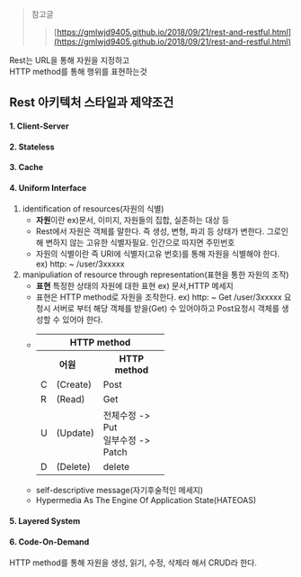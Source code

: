 >  참고글
>  >[https://gmlwjd9405.github.io/2018/09/21/rest-and-restful.html](https://gmlwjd9405.github.io/2018/09/21/rest-and-restful.html)  

Rest는 URL을 통해 자원을 지정하고  
HTTP method를 통해 행위를 표현하는것

## Rest 아키텍처 스타일과  제약조건
#### 1. Client-Server
#### 2. Stateless
#### 3. Cache

#### 4. Uniform Interface  
1. identification of resources(자원의 식별)  
    * **자원**이란 ex)문서, 이미지, 자원들의 집합, 실존하는 대상 등 
    * Rest에서 자원은 객체를 말한다. 즉 생성, 변형, 파괴 등 상태가 변한다. 그로인해 변하지 않는 고유한 식별자필요. 인간으로 따지면 주민번호
    * 자원의 식별이란 즉 URI에 식별자(고유 번호)를 통해 자원을 식별해야 한다. ex) http: ~ /user/3xxxxx 
2. manipuliation of resource through representation(표현을 통한 자원의 조작)
    * **표현** 특정한 상태의 자원에 대한 표현 ex) 문서,HTTP 메세지
    * 표현은 HTTP method로 자원을 조작한다. ex) http: ~ Get /user/3xxxxx 요청시 서버로 부터 해당 객체를 받을(Get) 수 있어야하고 Post요청시 객체를 생성할 수 있어야 한다.
    * <table style = "width: 50%;">
        <tr>
            <th colspan="3">HTTP method</th>
        </tr>
        <tr>
            <th colspan="2">어원</th>
            <th>HTTP method</th>
        </tr>
        <tr>
            <td>C</td>
            <td>(Create)</td>
            <td>Post</td>
        </tr>
        <tr>
            <td>R</td>
            <td>(Read)</td>
            <td>Get</td>
        </tr>
        <tr>
            <td>U</td>
            <td>(Update)</td>
            <td>
                전체수정 -> Put<br>
                일부수정 -> Patch
            </td>
        </tr>
        <tr>
            <td>D</td>
            <td>(Delete)</td>
            <td>delete</td>
        </tr>
    </table>
3. self-descriptive message(자기후술적인 메세지)
4. Hypermedia As The Engine Of Application State(HATEOAS)

#### 5. Layered System  
#### 6. Code-On-Demand


HTTP method를 통해 자원을 생성, 읽기, 수정, 삭제라 해서 CRUD라 한다.





